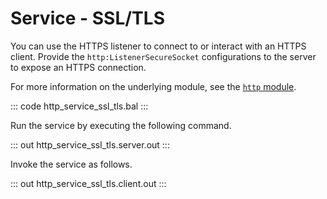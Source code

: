 # Service - SSL/TLS

You can use the HTTPS listener to connect to or interact with an HTTPS client.
Provide the `http:ListenerSecureSocket` configurations to the server to expose an HTTPS connection.

For more information on the underlying module, see the [`http` module](https://docs.central.ballerina.io/ballerina/http/latest/).

::: code http_service_ssl_tls.bal :::

Run the service by executing the following command.

::: out http_service_ssl_tls.server.out :::

Invoke the service as follows.

::: out http_service_ssl_tls.client.out :::
